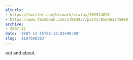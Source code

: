 ```yaml
---
alturls:
- https://twitter.com/bismark/status/502514092
- https://www.facebook.com/17803937/posts/856462245809
archive:
- 2007-12
date: '2007-12-15T03:13:03+00:00'
slug: '1197688383'
---
```


out and about.

